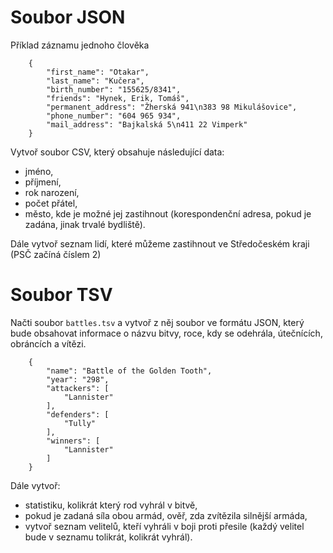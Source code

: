 # Soubor JSON

Příklad záznamu jednoho člověka

```
    {
        "first_name": "Otakar",
        "last_name": "Kučera",
        "birth_number": "155625/8341",
        "friends": "Hynek, Erik, Tomáš",
        "permanent_address": "Žherská 941\n383 98 Mikulášovice",
        "phone_number": "604 965 934",
        "mail_address": "Bajkalská 5\n411 22 Vimperk"
    }
```

Vytvoř soubor CSV, který obsahuje následující data:

- jméno,
- příjmení,
- rok narození,
- počet přátel,
- město, kde je možné jej zastihnout (korespondenční adresa, pokud je zadána, jinak trvalé bydliště).

Dále vytvoř seznam lidí, které můžeme zastihnout ve Středočeském kraji (PSČ začíná číslem 2)

# Soubor TSV

Načti soubor `battles.tsv` a vytvoř z něj soubor ve formátu JSON, který bude obsahovat informace o názvu bitvy, roce, kdy se odehrála, útečnících, obráncích a vítězi.

```
    {
        "name": "Battle of the Golden Tooth",
        "year": "298",
        "attackers": [
            "Lannister"
        ],
        "defenders": [
            "Tully"
        ],
        "winners": [
            "Lannister"
        ]
    }
```

Dále vytvoř:

- statistiku, kolikrát který rod vyhrál v bitvě,
- pokud je zadaná síla obou armád, ověř, zda zvítězila silnější armáda,
- vytvoř seznam velitelů, kteří vyhráli v boji proti přesile (každý velitel bude v seznamu tolikrát, kolikrát vyhrál).

